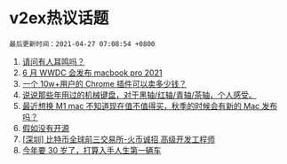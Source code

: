 # v2ex热议话题

`最后更新时间：2021-04-27 07:08:54 +0800`

1. [请问有人耳鸣吗？](https://www.v2ex.com/t/773320)
1. [6 月 WWDC 会发布 macbook pro 2021](https://www.v2ex.com/t/773327)
1. [一个 10w+用户的 Chrome 插件可以卖多少钱？](https://www.v2ex.com/t/773416)
1. [说说那些年用过的机械键盘，对于黑轴/红轴/青轴/茶轴，个人感受。](https://www.v2ex.com/t/773337)
1. [最近想换 M1 mac 不知道现在值不值得买，秋季的时候会有新的 Mac 发布吗？](https://www.v2ex.com/t/773331)
1. [假如没有开源](https://www.v2ex.com/t/773246)
1. [[深圳] 比特币全球前三交易所-火币诚招 高级开发工程师](https://www.v2ex.com/t/773391)
1. [今年要 30 岁了，打算入手人生第一辆车](https://www.v2ex.com/t/773363)

